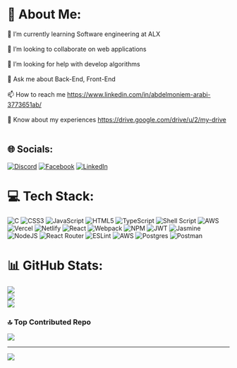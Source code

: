 # 💫 About Me:
🌱 I’m currently learning Software engineering at ALX<br><br>👯 I’m looking to collaborate on web applications<br><br>🤝 I’m looking for help with develop algorithms<br><br>💬 Ask me about Back-End, Front-End<br><br>📫 How to reach me https://www.linkedin.com/in/abdelmoniem-arabi-3773651ab/<br><br>📄 Know about my experiences https://drive.google.com/drive/u/2/my-drive<br><br>


## 🌐 Socials:
[![Discord](https://img.shields.io/badge/Discord-%237289DA.svg?logo=discord&logoColor=white)](https://discord.gg/https://discord.gg/alx-egypt-1077145836795990066) [![Facebook](https://img.shields.io/badge/Facebook-%231877F2.svg?logo=Facebook&logoColor=white)](https://facebook.com/Lor_Dis) [![LinkedIn](https://img.shields.io/badge/LinkedIn-%230077B5.svg?logo=linkedin&logoColor=white)](https://linkedin.com/in/Abdelmoniem_Arabi) 

# 💻 Tech Stack:
![C](https://img.shields.io/badge/c-%2300599C.svg?style=flat&logo=c&logoColor=white) ![CSS3](https://img.shields.io/badge/css3-%231572B6.svg?style=flat&logo=css3&logoColor=white) ![JavaScript](https://img.shields.io/badge/javascript-%23323330.svg?style=flat&logo=javascript&logoColor=%23F7DF1E) ![HTML5](https://img.shields.io/badge/html5-%23E34F26.svg?style=flat&logo=html5&logoColor=white) ![TypeScript](https://img.shields.io/badge/typescript-%23007ACC.svg?style=flat&logo=typescript&logoColor=white) ![Shell Script](https://img.shields.io/badge/shell_script-%23121011.svg?style=flat&logo=gnu-bash&logoColor=white) ![AWS](https://img.shields.io/badge/AWS-%23FF9900.svg?style=flat&logo=amazon-aws&logoColor=white) ![Vercel](https://img.shields.io/badge/vercel-%23000000.svg?style=flat&logo=vercel&logoColor=white) ![Netlify](https://img.shields.io/badge/netlify-%23000000.svg?style=flat&logo=netlify&logoColor=#00C7B7) ![React](https://img.shields.io/badge/react-%2320232a.svg?style=flat&logo=react&logoColor=%2361DAFB) ![Webpack](https://img.shields.io/badge/webpack-%238DD6F9.svg?style=flat&logo=webpack&logoColor=black) ![NPM](https://img.shields.io/badge/NPM-%23000000.svg?style=flat&logo=npm&logoColor=white) ![JWT](https://img.shields.io/badge/JWT-black?style=flat&logo=JSON%20web%20tokens) ![Jasmine](https://img.shields.io/badge/jasmine-%238A4182.svg?style=flat&logo=jasmine&logoColor=white) ![NodeJS](https://img.shields.io/badge/node.js-6DA55F?style=flat&logo=node.js&logoColor=white) ![React Router](https://img.shields.io/badge/React_Router-CA4245?style=flat&logo=react-router&logoColor=white) ![ESLint](https://img.shields.io/badge/ESLint-4B3263?style=flat&logo=eslint&logoColor=white) ![AWS](https://img.shields.io/badge/AWS-%23FF9900.svg?style=flat&logo=amazon-aws&logoColor=white) ![Postgres](https://img.shields.io/badge/postgres-%23316192.svg?style=flat&logo=postgresql&logoColor=white) ![Postman](https://img.shields.io/badge/Postman-FF6C37?style=flat&logo=postman&logoColor=white)
# 📊 GitHub Stats:
![](https://github-readme-stats.vercel.app/api?username=Abdelmoneim00&theme=dark&hide_border=false&include_all_commits=false&count_private=false)<br/>
![](https://github-readme-streak-stats.herokuapp.com/?user=Abdelmoneim00&theme=dark&hide_border=false)<br/>
![](https://github-readme-stats.vercel.app/api/top-langs/?username=Abdelmoneim00&theme=dark&hide_border=false&include_all_commits=false&count_private=false&layout=compact)

### 🔝 Top Contributed Repo
![](https://github-contributor-stats.vercel.app/api?username=Abdelmoneim00&limit=5&theme=dark&combine_all_yearly_contributions=true)

---
[![](https://visitcount.itsvg.in/api?id=Abdelmoneim00&icon=5&color=1)](https://visitcount.itsvg.in)

<!-- Proudly created with GPRM ( https://gprm.itsvg.in ) -->
